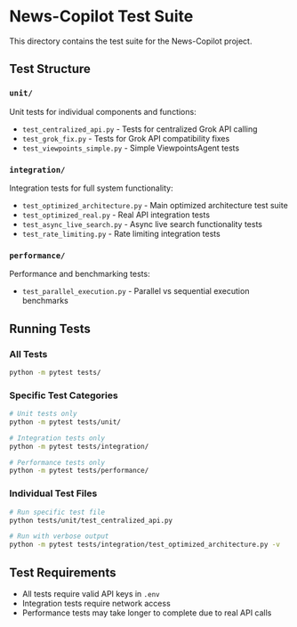 # News-Copilot Test Suite

This directory contains the test suite for the News-Copilot project.

## Test Structure

### `unit/`
Unit tests for individual components and functions:
- `test_centralized_api.py` - Tests for centralized Grok API calling
- `test_grok_fix.py` - Tests for Grok API compatibility fixes
- `test_viewpoints_simple.py` - Simple ViewpointsAgent tests

### `integration/`
Integration tests for full system functionality:
- `test_optimized_architecture.py` - Main optimized architecture test suite
- `test_optimized_real.py` - Real API integration tests
- `test_async_live_search.py` - Async live search functionality tests
- `test_rate_limiting.py` - Rate limiting integration tests

### `performance/`
Performance and benchmarking tests:
- `test_parallel_execution.py` - Parallel vs sequential execution benchmarks

## Running Tests

### All Tests
```bash
python -m pytest tests/
```

### Specific Test Categories
```bash
# Unit tests only
python -m pytest tests/unit/

# Integration tests only
python -m pytest tests/integration/

# Performance tests only
python -m pytest tests/performance/
```

### Individual Test Files
```bash
# Run specific test file
python tests/unit/test_centralized_api.py

# Run with verbose output
python -m pytest tests/integration/test_optimized_architecture.py -v
```

## Test Requirements

- All tests require valid API keys in `.env`
- Integration tests require network access
- Performance tests may take longer to complete due to real API calls 